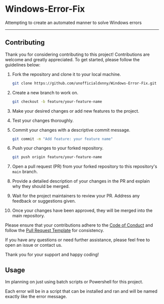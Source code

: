 # Windows-Error-Fix
Attempting to create an automated manner to solve Windows errors

----

## Contributing

Thank you for considering contributing to this project! Contributions are welcome and greatly appreciated. To get started, please follow the guidelines below:

1. Fork the repository and clone it to your local machine.

   ```bash
   git clone https://github.com/unofficialdxnny/Windows-Error-Fix.git
   ```

2. Create a new branch to work on.

   ```bash
   git checkout -b feature/your-feature-name
   ```

3. Make your desired changes or add new features to the project.

4. Test your changes thoroughly.

5. Commit your changes with a descriptive commit message.

   ```bash
   git commit -m "Add feature: your feature name"
   ```

6. Push your changes to your forked repository.

   ```bash
   git push origin feature/your-feature-name
   ```

7. Open a pull request (PR) from your forked repository to this repository's `main` branch.

8. Provide a detailed description of your changes in the PR and explain why they should be merged.

9. Wait for the project maintainers to review your PR. Address any feedback or suggestions given.

10. Once your changes have been approved, they will be merged into the main repository.

Please ensure that your contributions adhere to the [Code of Conduct](CODE_OF_CONDUCT.md) and follow the [Pull Request Template](.github/PULL_REQUEST_TEMPLATE.md) for consistency.

If you have any questions or need further assistance, please feel free to open an issue or contact us.

Thank you for your support and happy coding!



## Usage

Im planning on just using batch scripts or Powershell for this project.

Each error will be in a script that can be installed and ran and will be named exactly like the error message.


